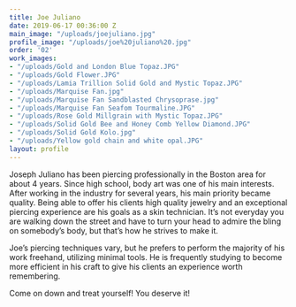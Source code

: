 ```yaml
---
title: Joe Juliano
date: 2019-06-17 00:36:00 Z
main_image: "/uploads/joejuliano.jpg"
profile_image: "/uploads/joe%20juliano%20.jpg"
order: '02'
work_images:
- "/uploads/Gold and London Blue Topaz.JPG"
- "/uploads/Gold Flower.JPG"
- "/uploads/Lamia Trillion Solid Gold and Mystic Topaz.JPG"
- "/uploads/Marquise Fan.jpg"
- "/uploads/Marquise Fan Sandblasted Chrysoprase.jpg"
- "/uploads/Marquise Fan Seafom Tourmaline.JPG"
- "/uploads/Rose Gold Millgrain with Mystic Topaz.JPG"
- "/uploads/Solid Gold Bee and Honey Comb Yellow Diamond.JPG"
- "/uploads/Solid Gold Kolo.jpg"
- "/uploads/Yellow gold chain and white opal.JPG"
layout: profile
---
```


Joseph Juliano has been piercing professionally in the Boston area for about 4 years. Since high school, body art was one of his main interests. After working in the industry for several years, his main priority became quality. Being able to offer his clients high quality jewelry and an exceptional piercing experience are his goals as a skin technician. It’s not everyday you are walking down the street and have to turn your head to admire the bling on somebody’s body, but that’s how he strives to make it.

Joe’s piercing techniques vary, but he prefers to perform the majority of his work freehand, utilizing minimal tools. He is frequently studying to become more efficient in his craft to give his clients an experience worth remembering.

Come on down and treat yourself! You deserve it!